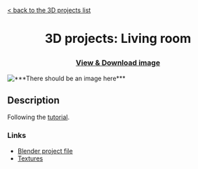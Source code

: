 [&lt; back to the 3D projects list](../ "3D projects list")

<h1><p align="center">3D projects: Living room</p></h1>

<h3><p align="center"><a href="Living room.png" title="View & Download image">View & Download image</a></p></h3>

<img src="Living room.png" alt="***There should be an image here***" title="Living room">

## Description

Following the [tutorial](https://www.youtube.com/watch?v=8XZQhLRQTDw).

### Links

-   [Blender project file](Living&#32;room.blend "Download Blender project file")
-   [Textures](https://minhaskamal.github.io/DownGit/#/home?url=https://github.com/npanuhin/Artwork/tree/master/3D/Living%20room/Textures "Download Textures")